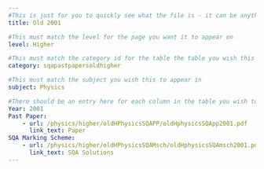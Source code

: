 ```yaml
---
#This is just for you to quickly see what the file is - it can be anything you want
title: Old 2001

#This must match the level for the page you want it to appear on
level: Higher

#This must match the category id for the table the table you wish this to appear in
category: sqapastpapersoldhigher

#This must match the subject you wish this to appear in
subject: Physics

#There should be an entry here for each column in the table you wish to populate:
Year: 2001
Past Paper:
    - url: /physics/higher/oldHPhysicsSQAPP/oldHphysicsSQApp2001.pdf
      link_text: Paper
SQA Marking Scheme:
    - url: /physics/higher/oldHPhysicsSQAMsch/oldHphysicsSQAmsch2001.pdf
      link_text: SQA Solutions
---
```


